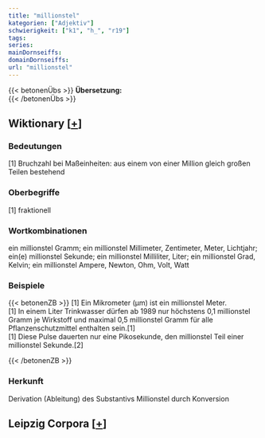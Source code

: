 ```yaml
---
title: "millionstel"
kategorien: ["Adjektiv"]
schwierigkeit: ["k1", "h_", "r19"]
tags:
series:
mainDornseiffs:
domainDornseiffs:
url: "millionstel"
---
```


{{< betonenÜbs >}}
**Übersetzung:**  
{{< /betonenÜbs >}}

## Wiktionary [[+](https://de.wiktionary.org/wiki/millionstel)]

### Bedeutungen
[1] Bruchzahl bei Maßeinheiten: aus einem von einer Million gleich großen Teilen bestehend  

### Oberbegriffe
[1] fraktionell  

### Wortkombinationen
ein millionstel Gramm; ein millionstel Millimeter, Zentimeter, Meter, Lichtjahr; ein(e) millionstel Sekunde; ein millionstel Milliliter, Liter; ein millionstel Grad, Kelvin; ein millionstel Ampere, Newton, Ohm, Volt, Watt  

### Beispiele
{{< betonenZB >}}
[1] Ein Mikrometer (μm) ist ein millionstel Meter.  
[1] In einem Liter Trinkwasser dürfen ab 1989 nur höchstens 0,1 millionstel Gramm je Wirkstoff und maximal 0,5 millionstel Gramm für alle Pflanzenschutzmittel enthalten sein.[1]  
[1] Diese Pulse dauerten nur eine Pikosekunde, den millionstel Teil einer millionstel Sekunde.[2]  

{{< /betonenZB >}}
### Herkunft
Derivation (Ableitung) des Substantivs Millionstel durch Konversion  


## Leipzig Corpora [[+](https://corpora.uni-leipzig.de/en/res?word=millionstel&corpusId=deu_newscrawl-public_2018)]

